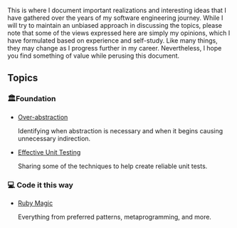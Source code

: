 This is where I document important realizations and interesting ideas that I have gathered over the years of my software engineering journey. While I will try to maintain an unbiased approach in discussing the topics, please note that some of the views expressed here are simply my opinions, which I have formulated based on experience and self-study. Like many things, they may change as I progress further in my career. Nevertheless, I hope you find something of value while perusing this document.

## Topics
### 🏛Foundation

- [Over-abstraction](https://github.com/netervati/collected-thoughts/blob/main/OVER-ABSTRACTION.md)

  Identifying when abstraction is necessary and when it begins causing unnecessary indirection.

- [Effective Unit Testing](https://github.com/netervati/collected-thoughts/blob/main/EFFECTIVE-UNIT-TESTING.md)

  Sharing some of the techniques to help create reliable unit tests.

### 💻 Code it this way

- [Ruby Magic](https://github.com/netervati/collected-thoughts/blob/main/RUBY-MAGIC.md)

  Everything from preferred patterns, metaprogramming, and more.

